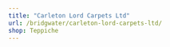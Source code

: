 ```yaml
---
title: "Carleton Lord Carpets Ltd"
url: /bridgwater/carleton-lord-carpets-ltd/
shop: Teppiche
---
```

